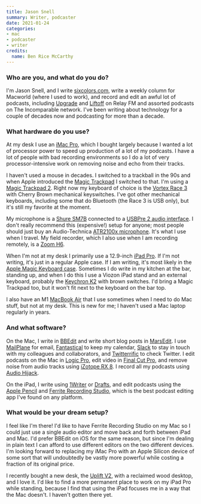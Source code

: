 ```yaml
---
title: Jason Snell
summary: Writer, podcaster
date: 2021-01-24
categories:
- mac
- podcaster
- writer
credits:
  name: Ben Rice McCarthy
---
```


### Who are you, and what do you do?

I'm Jason Snell, and I write [sixcolors.com](https://sixcolors.com/ "Jason's website."), write a weekly column for Macworld (where I used to work), and record and edit an awful lot of podcasts, including [Upgrade](https://www.relay.fm/upgrade "A podcast about technology.") and [Liftoff](https://www.relay.fm/liftoff "A podcast about space.") on Relay FM and assorted podcasts on The Incomparable network. I've been writing about technology for a couple of decades now and podcasting for more than a decade.

### What hardware do you use?

At my desk I use an [iMac Pro][imac-pro], which I bought largely because I wanted a lot of processor power to speed up production of a lot of my podcasts. I have a lot of people with bad recording environments so I do a lot of very processor-intensive work on removing noise and echo from their tracks.

I haven't used a mouse in decades. I switched to a trackball in the 90s and when Apple introduced the [Magic Trackpad][magic-trackpad] I switched to that. I'm using a [Magic Trackpad 2][magic-trackpad-2]. Right now my keyboard of choice is the [Vortex Race 3][race-3] with Cherry Brown mechanical keyswitches. I've got other mechanical keyboards, including some that do Bluetooth (the Race 3 is USB only), but it's still my favorite at the moment.

My microphone is a [Shure SM7B][sm7b] connected to a [USBPre 2 audio interface][usbpre-2]. I don't really recommend this (expensive!) setup for anyone; most people should just buy an Audio-Technica [ATR2100x microphone][atr2100x-usb]. It's what I use when I travel. My field recorder, which I also use when I am recording remotely, is a [Zoom H6][h6].

When I'm not at my desk I primarily use a 12.9-inch [iPad Pro][ipad-pro]. If I'm not writing, it's just in a regular Apple case. If I am writing, it's most likely in the [Apple Magic Keyboard case][magic-keyboard]. Sometimes I do write in my kitchen at the bar, standing up, and when I do this I use a Viozon iPad stand and an external keyboard, probably the [Keychron K2][k2.2] with brown switches. I'd bring a Magic Trackpad too, but it won't fit next to the keyboard on the bar top.

I also have an M1 [MacBook Air][macbook-air] that I use sometimes when I need to do Mac stuff, but not at my desk. This is new for me; I haven't used a Mac laptop regularly in years.

### And what software?

On the Mac, I write in [BBEdit][] and write short blog posts in [MarsEdit][]. I use [MailPlane][] for email, [Fantastical][] to keep my calendar, [Slack][] to stay in touch with my colleagues and collaborators, and [Twitterrific][] to check Twitter. I edit podcasts on the Mac in [Logic Pro][logic-pro], edit video in [Final Cut Pro][final-cut-pro], and remove noise from audio tracks using [iZotope RX 8][rx]. I record all my podcasts using [Audio Hijack][audio-hijack].

On the iPad, I write using [1Writer][1writer-ios] or [Drafts][drafts-ios], and edit podcasts using the [Apple Pencil][pencil] and [Ferrite Recording Studio][ferrite-recording-studio-ios], which is the best podcast editing app I've found on any platform.

### What would be your dream setup?

I feel like I'm there! I'd like to have Ferrite Recording Studio on my Mac so I could just use a single audio editor and move back and forth between iPad and Mac. I'd prefer BBEdit on iOS for the same reason, but since I'm dealing in plain text I can afford to use different editors on the two different devices. I'm looking forward to replacing my iMac Pro with an Apple Silicon device of some sort that will undoubtedly be vastly more powerful while costing a fraction of its original price.

I recently bought a new desk, the [Uplift V2][v2], with a reclaimed wood desktop, and I love it. I'd like to find a more permanent place to work on my iPad Pro while standing, because I find that using the iPad focuses me in a way that the Mac doesn't. I haven't gotten there yet.

[1writer-ios]: https://apps.apple.com/us/app/1writer/id680469088 "A text editor app."
[atr2100x-usb]: https://www.audio-technica.com/en-us/atr2100x-usb "A USB microphone."
[audio-hijack]: https://www.rogueamoeba.com/audiohijack/ "Software for recording any audio source on a Mac."
[bbedit]: http://www.barebones.com/products/bbedit/ "A text editor for the Mac."
[drafts-ios]: https://agiletortoise.com/drafts/ "A note taking app."
[fantastical]: https://flexibits.com/fantastical "A calendaring app for the Mac."
[ferrite-recording-studio-ios]: https://apps.apple.com/app/ferrite-recording-studio/id1018780185 "A pro recording app."
[final-cut-pro]: https://en.wikipedia.org/wiki/Final_Cut_Pro "A nonlinear video editor."
[h6]: https://zoomcorp.com/en/us/handheld-recorders/handheld-recorders/h6-audio-recorder/ "A portable six-track recorder."
[imac-pro]: https://en.wikipedia.org/wiki/IMac_Pro "An all-in-one workstation."
[ipad-pro]: https://en.wikipedia.org/wiki/IPad_Pro "An iOS tablet."
[k2.2]: https://www.keychron.com/products/keychron-k2-wireless-mechanical-keyboard "A wireless mechanical keyboard."
[logic-pro]: https://www.apple.com/logic-pro/ "A professional audio application for the Mac."
[macbook-air]: https://www.apple.com/macbook-air/ "A very thin laptop."
[magic-keyboard]: https://en.wikipedia.org/wiki/Magic_Keyboard "A wireless keyboard."
[magic-trackpad-2]: https://en.wikipedia.org/wiki/Magic_Trackpad_2 "A trackpad for desktop machines."
[magic-trackpad]: https://en.wikipedia.org/wiki/Magic_Trackpad "A trackpad for desktop machines."
[mailplane]: https://mailplaneapp.com/ "A Mac desktop client for Gmail."
[marsedit]: https://redsweater.com/marsedit/ "A weblog editor for the Mac."
[pencil]: http://wetransfer.com/pencil "An iPad stylus."
[race-3]: https://www.vortexgear.tw/vortex2_2.asp?kind=47&kind2=225&kind3=&kind4=1044 "A mechanical keyboard."
[rx]: https://www.izotope.com/en/products/rx.html "Audio repair software."
[slack]: https://slack.com/intl/ja-jp/ "A collaboration service."
[sm7b]: https://www.shure.com:443/americas/products/microphones/sm/sm7b-vocal-microphone "A dynamic microphone."
[twitterrific]: https://twitterrific.com/beyond "A Twitter client for the Mac."
[usbpre-2]: http://web.archive.org/web/20190331193725/http://www.sounddevices.com:80/products/portable-audio-tools/usbpre2 "A portable USB audio interface."
[v2]: https://www.upliftdesk.com/uplift-v2-standing-desk-v2-or-v2-commercial/ "A standing desk."
